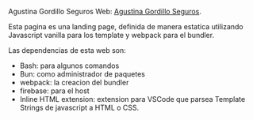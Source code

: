 
Agustina Gordillo Seguros Web: 
[Agustina Gordillo Seguros](https://agustinagordilloseguros.com/).

Esta pagina es una landing page, definida de manera estatica utilizando Javascript vanilla para los template y webpack para el bundler.

Las dependencias de esta web son:
* Bash: para algunos comandos
* Bun: como administrador de paquetes 
* webpack: la creacion del bundler
* firebase: para el host
* Inline HTML extension: extension para VSCode que parsea Template Strings de javascript a HTML o CSS.